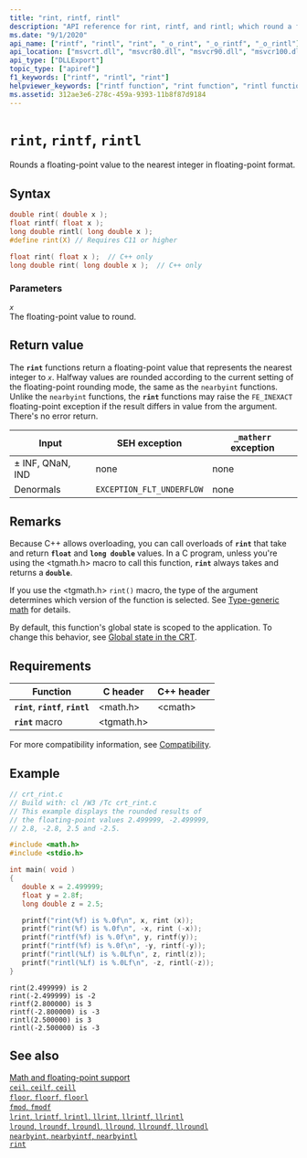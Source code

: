 ```yaml
---
title: "rint, rintf, rintl"
description: "API reference for rint, rintf, and rintl; which round a floating-point value to the nearest integer in floating-point format."
ms.date: "9/1/2020"
api_name: ["rintf", "rintl", "rint", "_o_rint", "_o_rintf", "_o_rintl"]
api_location: ["msvcrt.dll", "msvcr80.dll", "msvcr90.dll", "msvcr100.dll", "msvcr100_clr0400.dll", "msvcr110.dll", "msvcr110_clr0400.dll", "msvcr120.dll", "msvcr120_clr0400.dll", "ucrtbase.dll", "api-ms-win-crt-math-l1-1-0.dll"]
api_type: ["DLLExport"]
topic_type: ["apiref"]
f1_keywords: ["rintf", "rintl", "rint"]
helpviewer_keywords: ["rintf function", "rint function", "rintl function"]
ms.assetid: 312ae3e6-278c-459a-9393-11b8f87d9184
---
```

# `rint`, `rintf`, `rintl`

Rounds a floating-point value to the nearest integer in floating-point format.

## Syntax

```C
double rint( double x );
float rintf( float x );
long double rintl( long double x );
#define rint(X) // Requires C11 or higher

float rint( float x );  // C++ only
long double rint( long double x );  // C++ only
```

### Parameters

*`x`*\
The floating-point value to round.

## Return value

The **`rint`** functions return a floating-point value that represents the nearest integer to *`x`*. Halfway values are rounded according to the current setting of the floating-point rounding mode, the same as the `nearbyint` functions. Unlike the `nearbyint` functions, the **`rint`** functions may raise the `FE_INEXACT` floating-point exception if the result differs in value from the argument. There's no error return.

| Input | SEH exception | `_matherr` exception |
|---|---|---|
| ± INF, QNaN, IND | none | none |
| Denormals | `EXCEPTION_FLT_UNDERFLOW` | none |

## Remarks

Because C++ allows overloading, you can call overloads of **`rint`** that take and return **`float`** and **`long double`** values. In a C program, unless you're using the \<tgmath.h> macro to call this function, **`rint`** always takes and returns a **`double`**.

If you use the \<tgmath.h> `rint()` macro, the type of the argument determines which version of the function is selected. See [Type-generic math](../tgmath.md) for details.

By default, this function's global state is scoped to the application. To change this behavior, see [Global state in the CRT](../global-state.md).

## Requirements

| Function | C header | C++ header |
|---|---|---|
| **`rint`**, **`rintf`**, **`rintl`** | \<math.h> | \<cmath> |
| **`rint`** macro | \<tgmath.h> |  |

For more compatibility information, see [Compatibility](../compatibility.md).

## Example

```C
// crt_rint.c
// Build with: cl /W3 /Tc crt_rint.c
// This example displays the rounded results of
// the floating-point values 2.499999, -2.499999,
// 2.8, -2.8, 2.5 and -2.5.

#include <math.h>
#include <stdio.h>

int main( void )
{
   double x = 2.499999;
   float y = 2.8f;
   long double z = 2.5;

   printf("rint(%f) is %.0f\n", x, rint (x));
   printf("rint(%f) is %.0f\n", -x, rint (-x));
   printf("rintf(%f) is %.0f\n", y, rintf(y));
   printf("rintf(%f) is %.0f\n", -y, rintf(-y));
   printf("rintl(%Lf) is %.0Lf\n", z, rintl(z));
   printf("rintl(%Lf) is %.0Lf\n", -z, rintl(-z));
}
```

```Output
rint(2.499999) is 2
rint(-2.499999) is -2
rintf(2.800000) is 3
rintf(-2.800000) is -3
rintl(2.500000) is 3
rintl(-2.500000) is -3
```

## See also

[Math and floating-point support](../floating-point-support.md)\
[`ceil`, `ceilf`, `ceill`](ceil-ceilf-ceill.md)\
[`floor`, `floorf`, `floorl`](floor-floorf-floorl.md)\
[`fmod`, `fmodf`](fmod-fmodf.md)\
[`lrint`, `lrintf`, `lrintl`, `llrint`, `llrintf`, `llrintl`](lrint-lrintf-lrintl-llrint-llrintf-llrintl.md)\
[`lround`, `lroundf`, `lroundl`, `llround`, `llroundf`, `llroundl`](lround-lroundf-lroundl-llround-llroundf-llroundl.md)\
[`nearbyint`, `nearbyintf`, `nearbyintl`](nearbyint-nearbyintf-nearbyintl1.md)\
[`rint`](rint-rintf-rintl.md)
